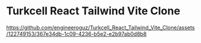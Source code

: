 <h1>Turkcell React Tailwind Vite Clone</h1>

https://github.com/engineeroguz/Turkcell_React_Tailwind_Vite_Clone/assets/122749153/367e34db-1c09-4236-b5e2-e2b97ab0d8b8
